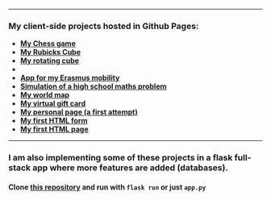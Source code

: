 
---
### My client-side projects hosted in Github Pages:
- **[My Chess game](https://g-myron.github.io/chess/)**
- **[My Rubicks Cube](https://g-myron.github.io/Rubiks-Cube/)**
- **[My rotating cube](https://g-myron.github.io/Rotating-Cube/)**
- 
- **[App for my Erasmus mobility](https://g-myron.github.io/ErasmusPoliMi/)**
- **[Simulation of a high school maths problem](https://g-myron.github.io/tall-short-simulation/)**
- **[My world map](https://g-myron.github.io/worldMap/)**
- **[My virtual gift card](https://g-myron.github.io/filaras/)**
- **[My personal page (a first attempt)](https://g-myron.github.io/me/)**
- **[My first HTML form](https://g-myron.github.io/myForm/)**
- **[My first HTML page](https://g-myron.github.io/myHTML/)**

---
### I am also implementing some of these projects in a flask full-stack app where more features are added (databases).

#### Clone [this repository](https://github.com/G-Myron/g-myron.github.io.git) and run with `flask run` or just `app.py`

